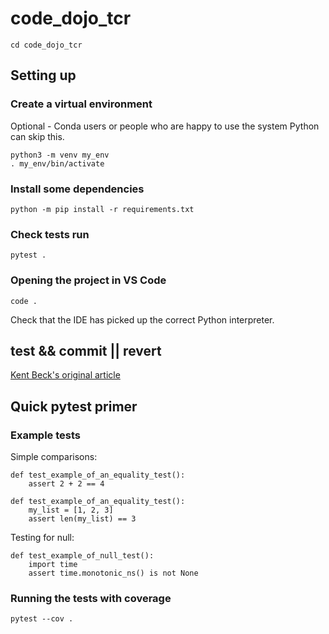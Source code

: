 # code_dojo_tcr
```
cd code_dojo_tcr
```

## Setting up

### Create a virtual environment

Optional - Conda users or people who are happy to use the system Python can skip this.

```
python3 -m venv my_env
. my_env/bin/activate
```

### Install some dependencies

```
python -m pip install -r requirements.txt
```

### Check tests run

```
pytest .
```


### Opening the project in VS Code
```
code .
```

Check that the IDE has picked up the correct Python interpreter.

## test && commit || revert
[Kent Beck's original article](https://medium.com/@kentbeck_7670/test-commit-revert-870bbd756864)


## Quick pytest primer

### Example tests
Simple comparisons:

```
def test_example_of_an_equality_test():
    assert 2 + 2 == 4
```

```
def test_example_of_an_equality_test():
    my_list = [1, 2, 3]
    assert len(my_list) == 3
```

Testing for null:
```
def test_example_of_null_test():
    import time
    assert time.monotonic_ns() is not None
```


### Running the tests with coverage
```
pytest --cov .
```

